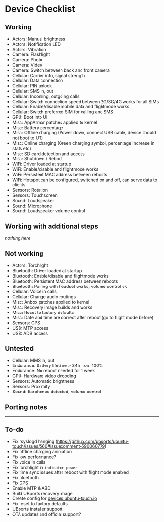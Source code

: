 Device Checklist
================

Working
-------
* Actors: Manual brightness
* Actors: Notification LED
* Actors: Vibration
* Camera: Flashlight
* Camera: Photo
* Camera: Video
* Camera: Switch between back and front camera
* Cellular: Carrier info, signal strength
* Cellular: Data connection
* Cellular: PIN unlock
* Cellular: SMS in, out
* Cellular: Incoming, outgoing calls
* Cellular: Switch connection speed between 2G/3G/4G works for all SIMs
* Cellular: Enable/disable mobile data and flightmode works
* Cellular: Switch preferred SIM for calling and SMS
* GPU: Boot into UI
* Misc: AppArmor patches applied to kernel
* Misc: Battery percentage
* Misc: Offline charging (Power down, connect USB cable, device should not boot to UT)
* Misc: Online charging (Green charging symbol, percentage increase in stats etc)
* Misc: SD card detection and access
* Misc: Shutdown / Reboot
* WiFi: Driver loaded at startup
* WiFi: Enable/disable and flightmode works
* WiFi: Persistent MAC address between reboots
* WiFi: Hotspot can be configured, switched on and off, can serve data to clients
* Sensors: Rotation
* Sensors: Touchscreen
* Sound: Loudspeaker
* Sound: Microphone
* Sound: Loudspeaker volume control

Working with additional steps
-----------------------------
*nothing here*

Not working
-----------
* Actors: Torchlight
* Bluetooth: Driver loaded at startup
* Bluetooth: Enable/disable and flightmode works
* Bluetooth: Persistent MAC address between reboots
* Bluetooth: Pairing with headset works, volume control ok
* Cellular: Voice in calls
* Cellular: Change audio routings
* Misc: Anbox patches applied to kernel
* Misc: Recovery image builds and works
* Misc: Reset to factory defaults
* Misc: Date and time are correct after reboot (go to flight mode before)
* Sensors: GPS
* USB: MTP access
* USB: ADB access

Untested
--------
* Cellular: MMS in, out
* Endurance: Battery lifetime > 24h from 100%
* Endurance: No reboot needed for 1 week
* GPU: Hardware video decoding
* Sensors: Automatic brightness
* Sensors: Proximity
* Sound: Earphones detected, volume control

Porting notes
-------------
-------------
To-do
-----
* Fix rsyslogd hanging (https://github.com/ubports/ubuntu-touch/issues/560#issuecomment-590060779)
* Fix offline charging animation
* Fix low performance?
* Fix voice in calls
* Fix torchlight in `indicator-power`
* Fix time sync issues after reboot with flight mode enabled
* Fix bluetooth
* Fix GPS
* Enable MTP & ABD
* Build UBports recovery image
* Create config for [devices.ubuntu-touch.io](https://www.google.com "Ubuntu Touch supported devices")
* Fix reset to factory defaults
* UBports installer support
* OTA updates and official support?

